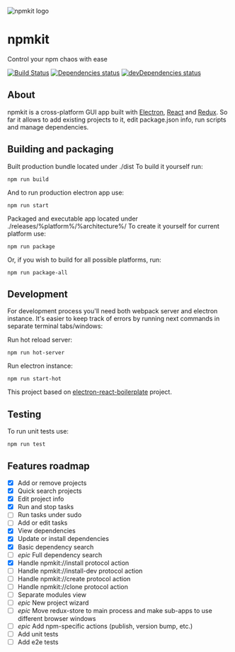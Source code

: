 ![npmkit logo](https://github.com/sergeybekrin/npmkit/raw/master/.github/npmkit-logo.png)
# npmkit

Control your npm chaos with ease

[![Build Status](https://img.shields.io/travis/sergeybekrin/npmkit/master.svg?style=flat-square)](https://travis-ci.org/sergeybekrin/npmkit)
[![Dependencies status](https://david-dm.org/sergeybekrin/npmkit.svg?style=flat-square)](https://david-dm.org/sergeybekrin/npmkit)
[![devDependencies status](https://david-dm.org/sergeybekrin/npmkit/dev-status.svg?style=flat-square)](https://david-dm.org/sergeybekrin/npmkit?type=dev)

## About

npmkit is a cross-platform GUI app built with [Electron](https://github.com/electron/electron),
[React](https://github.com/facebook/react) and [Redux](https://github.com/reactjs/redux). So far
it allows to add existing projects to it, edit package.json info, run scripts and manage dependencies.

## Building and packaging

Built production bundle located under ./dist
To build it yourself run:
```
npm run build
```

And to run production electron app use:
```
npm run start
```

Packaged and executable app located under ./releases/%platform%/%architecture%/
To create it yourself for current platform use:
```
npm run package
```

Or, if you wish to build for all possible platforms, run:
```
npm run package-all
```

## Development

For development process you'll need both webpack server and electron
instance. It's easier to keep track of errors by running next commands
in separate terminal tabs/windows:

Run hot reload server:
```
npm run hot-server
```

Run electron instance:
```
npm run start-hot
```

This project based on [electron-react-boilerplate](https://github.com/chentsulin/electron-react-boilerplate) project.

## Testing

To run unit tests use:
```
npm run test
```

## Features roadmap

- [x] Add or remove projects
- [x] Quick search projects
- [x] Edit project info
- [x] Run and stop tasks
- [ ] Run tasks under sudo
- [ ] Add or edit tasks
- [x] View dependencies
- [x] Update or install dependencies
- [x] Basic dependency search
- [ ] *epic* Full dependency search
- [x] Handle npmkit://install protocol action
- [ ] Handle npmkit://install-dev protocol action
- [ ] Handle npmkit://create protocol action
- [ ] Handle npmkit://clone protocol action
- [ ] Separate modules view
- [ ] *epic* New project wizard
- [ ] *epic* Move redux-store to main process and make sub-apps to use different browser windows
- [ ] *epic* Add npm-specific actions (publish, version bump, etc.)
- [ ] Add unit tests
- [ ] Add e2e tests
